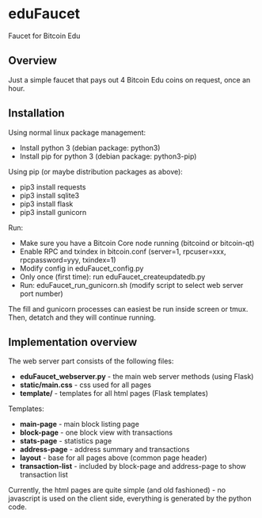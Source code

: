 # eduFaucet
Faucet for Bitcoin Edu

## Overview
Just a simple faucet that pays out 4 Bitcoin Edu coins on request, once an hour.


## Installation
Using normal linux package management:
- Install python 3 (debian package: python3)
- Install pip for python 3 (debian package: python3-pip)

Using pip (or maybe distribution packages as above):
- pip3 install requests
- pip3 install sqlite3
- pip3 install flask
- pip3 install gunicorn

Run:
- Make sure you have a Bitcoin Core node running (bitcoind or bitcoin-qt)
- Enable RPC and txindex in bitcoin.conf (server=1, rpcuser=xxx, rpcpassword=yyy, txindex=1)
- Modify config in eduFaucet_config.py
- Only once (first time): run eduFaucet_createupdatedb.py
- Run: eduFaucet_run_gunicorn.sh (modify script to select web server port number)

The fill and gunicorn processes can easiest be run inside screen or tmux. Then, detatch and they will continue running.

## Implementation overview

The web server part consists of the following files:
- **eduFaucet_webserver.py** - the main web server methods (using Flask)
- **static/main.css** - css used for all pages
- **template/** - templates for all html pages (Flask templates)

Templates:
- **main-page** - main block listing page
- **block-page** - one block view with transactions
- **stats-page** - statistics page
- **address-page** - address summary and transactions
- **layout** - base for all pages above (common page header)
- **transaction-list** - included by block-page and address-page to show transaction list

Currently, the html pages are quite simple (and old fashioned) - no javascript
is used on the client side, everything is generated by the python code.

